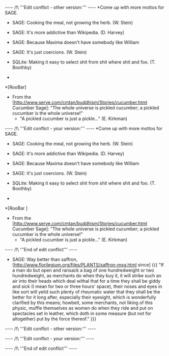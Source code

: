 ---- /!\ '''Edit conflict - other version:''' ----
 *Come up with more mottos for SAGE.

  * SAGE: Cooking the meal, not growing the herb.  (W. Stein)

  * SAGE: It's more addictive than Wikipedia. (D. Harvey)

  * SAGE: Because Maxima doesn't have somebody like William

  * SAGE: It's just coercions. (W. Stein)

  * SQLite: Making it easy to select shit from shit where shit and foo. (T. Boothby)

  * 

 *[RooBar] 

 * From the [http://www.serve.com/cmtan/buddhism/Stories/cucumber.html Cucumber Sage]: "The whole universe is pickled cucumber; a pickled cucumber is the whole universe!"
   * "A pickled cucumber is just a pickle..." (E. Kirkman)

---- /!\ '''Edit conflict - your version:''' ----
 *Come up with more mottos for SAGE.

  * SAGE: Cooking the meal, not growing the herb.  (W. Stein)

  * SAGE: It's more addictive than Wikipedia. (D. Harvey)

  * SAGE: Because Maxima doesn't have somebody like William

  * SAGE: It's just coercions. (W. Stein)

  * SQLite: Making it easy to select shit from shit where shit and foo. (T. Boothby)

  * 

 *[RooBar ] 

 * From the [http://www.serve.com/cmtan/buddhism/Stories/cucumber.html Cucumber Sage]: "The whole universe is pickled cucumber; a pickled cucumber is the whole universe!"
   * "A pickled cucumber is just a pickle..." (E. Kirkman)

---- /!\ '''End of edit conflict''' ----

 * SAGE: Way better than saffron, [http://www.florilegium.org/files/PLANTS/saffron-msg.html since]
{{{
"If a man do but open and ransack a bag of one hundredweight or two
hundredweight, as merchants do when they buy it, it will strike such an air
into their heads which deal withal that for a time they shall be giddy and
sick (I mean for two or three hours' space), their noses and eyes in like
sort will yeild such plenty of rheumatic water that they shall be the
better for it long after, especially their eyesight, which is wonderfully
clarified by this means; howbeit, some merchants, not liking of this
physic, muffle themselves as women do when they ride and put on spectacles
set in leather, which doth in some measure (but not for altogether) put by
the force thereof."
}}}

---- /!\ '''Edit conflict - other version:''' ----

---- /!\ '''Edit conflict - your version:''' ----

---- /!\ '''End of edit conflict''' ----
